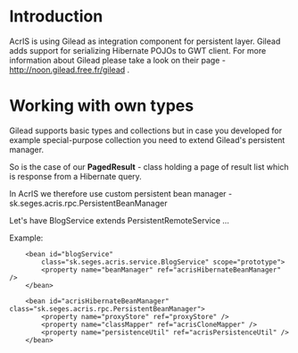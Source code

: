 # Introduction #

AcrIS is using Gilead as integration component for persistent layer. Gilead adds support for serializing Hibernate POJOs to GWT client. For more information about Gilead please take a look on their page - http://noon.gilead.free.fr/gilead .


# Working with own types #

Gilead supports basic types and collections but in case you developed for example special-purpose collection you need to extend Gilead's persistent manager.

So is the case of our **PagedResult** - class holding a page of result list which is response from a Hibernate query.

In AcrIS we therefore use custom persistent bean manager - sk.seges.acris.rpc.PersistentBeanManager

Let's have BlogService extends PersistentRemoteService ...

Example:

```
	<bean id="blogService"
		class="sk.seges.acris.service.BlogService" scope="prototype">
		<property name="beanManager" ref="acrisHibernateBeanManager" />
	</bean>

	<bean id="acrisHibernateBeanManager" class="sk.seges.acris.rpc.PersistentBeanManager">
		<property name="proxyStore" ref="proxyStore" />
		<property name="classMapper" ref="acrisCloneMapper" />
		<property name="persistenceUtil" ref="acrisPersistenceUtil" />
	</bean>
```